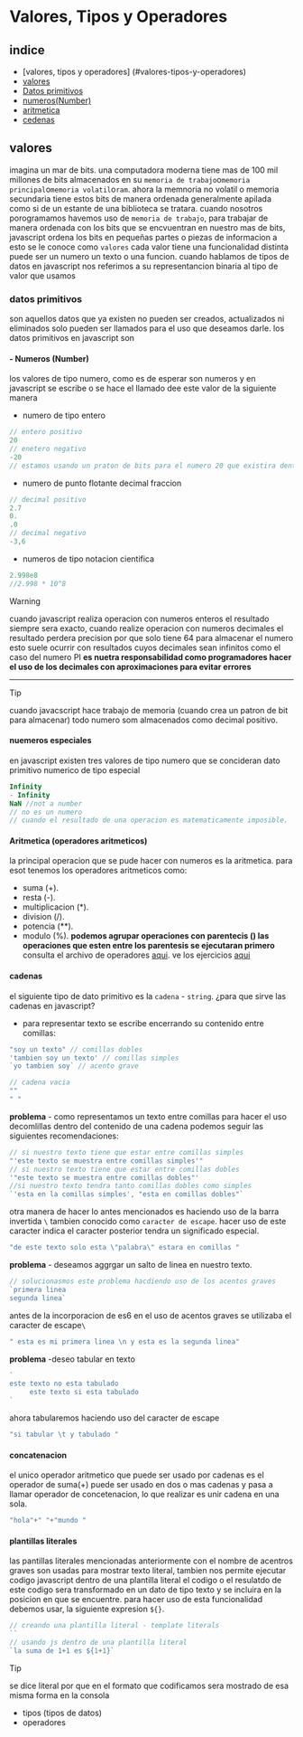 # Valores, Tipos y Operadores
## indice
- [valores, tipos y operadores] (#valores-tipos-y-operadores)
 - [valores](#valores)
- [Datos primitivos](#datos-primitivos)
- [numeros(Number)](#--numeros-number)
- [aritmetica](#aritmetica-operadores-aritmeticos)
- [cedenas](#cadenas)

## valores
imagina un mar de bits. una computadora moderna tiene mas de 100 mil millones de bits almacenados en su `memoria de trabajo`o`memoria principal`o`memoria volatil`o`ram`.
ahora la memnoria no volatil o memoria secundaria tiene estos bits de manera ordenada generalmente apilada como si de un estante de una biblioteca se tratara.
cuando nosotros porogramamos havemos uso de `memoria de trabajo`, para trabajar de manera ordenada con los bits que se encvuentran en nuestro mas de bits, javascript ordena los bits en pequeñas partes o piezas de informacion a esto se le conoce como `valores`
cada valor tiene una funcionalidad distinta puede ser un numero un texto o una funcion.
cuando hablamos de tipos de datos en javascript
nos referimos a su representancion binaria al tipo de valor que usamos

### datos primitivos
son aquellos datos que ya existen no pueden ser creados, actualizados ni eliminados solo pueden ser llamados para el uso que deseamos darle.
los datos primitivos en javascript son
#### - Numeros (Number)
los valores de tipo numero, como es de esperar son numeros y en javascript se escribe o se hace el llamado dee este valor de la siguiente manera
- numero de tipo entero
```js
// entero positivo
20
// enetero negativo
-20
// estamos usando un praton de bits para el numero 20 que existira dentro de la memoria de trabajo.
```
- numero de punto flotante decimal fraccion
```js
// decimal positivo
2.7
0.
.0
// decimal negativo
-3,6
```
- numeros de tipo notacion cientifica
```js
2.998e8
//2.998 * 10^8
```
>[!WARNING]
> cuando javascript realiza operacion con numeros enteros el resultado siempre sera exacto, cuando realize operacion con numeros decimales el resultado perdera precision por que solo tiene 64 para almacenar el numero esto suele ocurrir con resultados cuyos decimales sean infinitos como el caso del numero PI **es nuetra responsabilidad como programadores hacer el uso de los decimales con aproximaciones para evitar errores**
---
> [!TIP]
> cuando javacscript hace trabajo de memoria (cuando crea un patron de bit para almacenar) todo numero som almacenados como decimal positivo.
#### nuemeros especiales
en javascript existen tres valores de tipo numero que se concideran dato primitivo numerico de tipo especial 
```js
Infinity
- Infinity 
NaN //not a number
// no es un numero
// cuando el resultado de una operacion es matematicamente imposible.
```
#### Aritmetica (operadores aritmeticos)
la principal operacion que se pude hacer con numeros es la aritmetica.
para esot tenemos los operadores aritmeticos como:
- suma (+).
- resta (-).
- multiplicacion (*).
- division (/).
- potencia (**).
- modulo (%).
**podemos agrupar operaciones con parentecis () las operaciones que esten entre los parentesis se ejecutaran primero**
consulta el archivo de operadores [aqui](./operadores.js).
ve los ejercicios [aqui](./ejercicios.js) 
#### cadenas 
el siguiente tipo de dato primitivo es la `cadena` - `string`.
¿para que sirve las cadenas en javascript?
- para representar texto 
se escribe encerrando su contenido entre comillas:
```js
"soy un texto" // comillas dobles
'tambien soy un texto' // comillas simples 
`yo tambien soy` // acento grave

// cadena vacia
""
" "
```
**problema** - como representamos un texto entre comillas para hacer el uso decomlillas dentro del contenido de una cadena podemos seguir las siguientes recomendaciones:
```js
// si nuestro texto tiene que estar entre comillas simples
"'este texto se muestra entre comillas simples'"
// si nuestro texto tiene que estar entre comillas dobles
'"este texto se muestra entre comillas dobles"'
//si nuestro texto tendra tanto comillas dobles como simples
`'esta en la comillas simples', "esta en comillas dobles"`
```
otra manera de hacer lo antes mencionados es haciendo uso de la barra invertida `\` tambien conocido como `caracter de escape`.
hacer uso de este caracter indica el caracter posterior tendra un significado especial.
```js
"de este texto solo esta \"palabra\" estara en comillas "
```
**problema** - deseamos aggrgar un salto de linea en nuestro texto.
```js
// solucionasmos este problema hacdiendo uso de los acentos graves
`primera linea
segunda linea`
```
antes de la incorporacion de es6 en el uso de acentos graves se utilizaba el caracter de escape`\`
```js
" esta es mi primera linea \n y esta es la segunda linea"
```
**problema** -deseo tabular en texto
```js
`
este texto no esta tabulado
     este texto si esta tabulado 
`
```
ahora tabularemos haciendo uso del caracter de escape
```js
"si tabular \t y tabulado "
```
#### concatenacion
el unico operador aritmetico que puede ser usado por cadenas es el operador de suma(+) puede ser usado en dos o mas cadenas y pasa a llamar operador de concetenacion, lo que realizar es unir cadena en una sola.
```js
"hola"+" "+"mundo "
```
#### plantillas literales
las pantillas literales mencionadas anteriormente con el nombre de acentros graves son usadas para mostrar texto literal, tambien nos permite ejecutar codigo javascript dentro de una plantilla literal el codigo o el resulatdo de este codigo sera transformado en un dato de tipo texto y se incluira en la posicion en que se encuentre.
para hacer uso de esta funcionalidad debemos usar, la siguiente expresion `${}`.
```js
// creando una plantilla literal - template literals
``
// usando js dentro de una plantilla literal
`la suma de 1+1 es ${1+1}`
```
> [!TIP]
> se dice literal por que en el formato que codificamos sera mostrado de esa misma forma en la consola
- tipos (tipos de datos)
- operadores